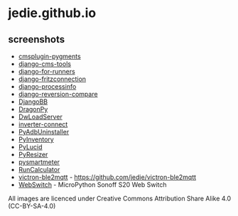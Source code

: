 # jedie.github.io

## screenshots

* [cmsplugin-pygments](screenshots/cmsplugin-pygments)
* [django-cms-tools](screenshots/django-cms-tools)
* [django-for-runners](screenshots/django-for-runners)
* [django-fritzconnection](screenshots/django-fritzconnection)
* [django-processinfo](screenshots/django-processinfo)
* [django-reversion-compare](screenshots/django-reversion-compare)
* [DjangoBB](screenshots/DjangoBB)
* [DragonPy](screenshots/DragonPy)
* [DwLoadServer](screenshots/DwLoadServer)
* [inverter-connect](screenshots/inverter-connect)
* [PyAdbUninstaller](screenshots/PyAdbUninstaller)
* [PyInventory](screenshots/PyInventory)
* [PyLucid](screenshots/PyLucid)
* [PyResizer](screenshots/PyResizer)
* [pysmartmeter](screenshots/pysmartmeter)
* [RunCalculator](screenshots/RunCalculator)
* [victron-ble2mqtt](screenshots/victron-ble2mqtt) - https://github.com/jedie/victron-ble2mqtt
* [WebSwitch](screenshots/WebSwitch) - MicroPython Sonoff S20 Web Switch

All images are licenced under Creative Commons Attribution Share Alike 4.0 (CC-BY-SA-4.0)
